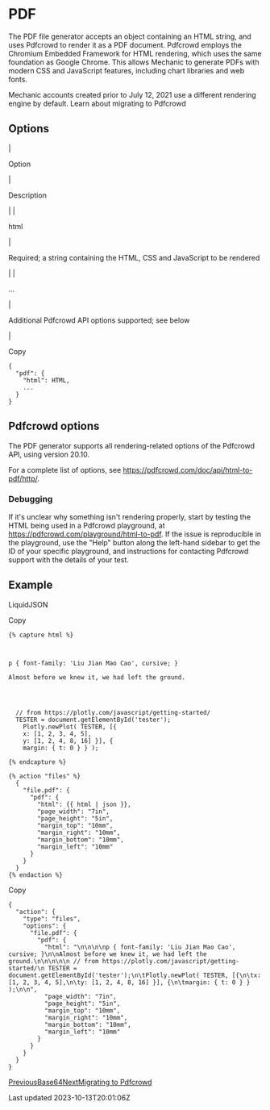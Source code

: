 # PDF

The PDF file generator accepts an object containing an HTML string, and uses Pdfcrowd to render it as a PDF document. Pdfcrowd employs the Chromium Embedded Framework for HTML rendering, which uses the same foundation as Google Chrome. This allows Mechanic to generate PDFs with modern CSS and JavaScript features, including chart libraries and web fonts.

Mechanic accounts created prior to July 12, 2021 use a different rendering engine by default. Learn about migrating to Pdfcrowd

## Options

| 

Option

 | 

Description

 |
| 

html

 | 

Required; a string containing the HTML, CSS and JavaScript to be rendered

 |
| 

...

 | 

Additional Pdfcrowd API options supported; see below

 |

Copy

    {
      "pdf": {
        "html": HTML,
        ...
      }
    }

## Pdfcrowd options

The PDF generator supports all rendering-related options of the Pdfcrowd API, using version 20.10.

For a complete list of options, see https://pdfcrowd.com/doc/api/html-to-pdf/http/.

### Debugging

If it's unclear why something isn't rendering properly, start by testing the HTML being used in a Pdfcrowd playground, at https://pdfcrowd.com/playground/html-to-pdf. If the issue is reproducible in the playground, use the "Help" button along the left-hand sidebar to get the ID of your specific playground, and instructions for contacting Pdfcrowd support with the details of your test.

## Example

LiquidJSON

Copy

    {% capture html %}
    
    
    
    p { font-family: 'Liu Jian Mao Cao', cursive; }
    
    Almost before we knew it, we had left the ground.
    
    
    
    
      // from https://plotly.com/javascript/getting-started/
      TESTER = document.getElementById('tester');
    	Plotly.newPlot( TESTER, [{
    	x: [1, 2, 3, 4, 5],
    	y: [1, 2, 4, 8, 16] }], {
    	margin: { t: 0 } } );
    
    {% endcapture %}
    
    {% action "files" %}
      {
        "file.pdf": {
          "pdf": {
            "html": {{ html | json }},
            "page_width": "7in",
            "page_height": "5in",
            "margin_top": "10mm",
            "margin_right": "10mm",
            "margin_bottom": "10mm",
            "margin_left": "10mm"
          }
        }
      }
    {% endaction %}

Copy

    {
      "action": {
        "type": "files",
        "options": {
          "file.pdf": {
            "pdf": {
              "html": "\n\n\n\np { font-family: 'Liu Jian Mao Cao', cursive; }\n\nAlmost before we knew it, we had left the ground.\n\n\n\n\n // from https://plotly.com/javascript/getting-started/\n TESTER = document.getElementById('tester');\n\tPlotly.newPlot( TESTER, [{\n\tx: [1, 2, 3, 4, 5],\n\ty: [1, 2, 4, 8, 16] }], {\n\tmargin: { t: 0 } } );\n\n",
              "page_width": "7in",
              "page_height": "5in",
              "margin_top": "10mm",
              "margin_right": "10mm",
              "margin_bottom": "10mm",
              "margin_left": "10mm"
            }
          }
        }
      }
    }

[PreviousBase64](/core/actions/file-generators/base64)[NextMigrating to Pdfcrowd](/core/actions/file-generators/pdf/migrating-to-pdfcrowd)

Last updated 2023-10-13T20:01:06Z